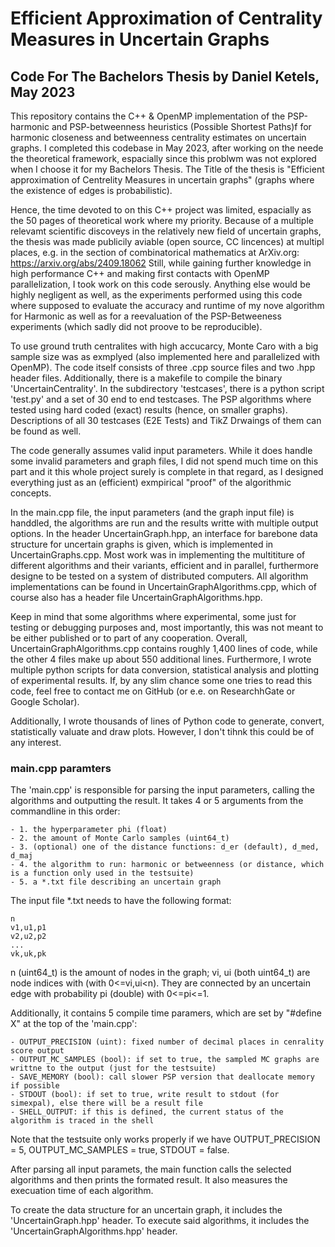 # Efficient Approximation of Centrality Measures in Uncertain Graphs
## Code For The Bachelors Thesis by Daniel Ketels, May 2023

This repository contains the C++ & OpenMP implementation of the PSP-harmonic and PSP-betweenness heuristics (Possible Shortest Paths)f for harmonic closeness and betweenness centrality estimates on uncertain graphs. 
I completed this codebase in May 2023, after working on the neede the theoretical framework, espacially since this problwm was not explored when I choose it for my Bachelors Thesis.
The Title of the thesis is "Efficient approximation of Centrelity Measures in uncertain graphs" (graphs where the existence of edges is probabilistic).

Hence, the time devoted to on this C++ project was limited, espacially as the 50 pages of theoretical work where my priority.
Because of a multiple relevamt scientific discoveys in the relatively new field of uncertain graphs, the thesis was made publicily aviable (open source, CC lincences) at multipl places, e.g. in the section of combinatorical mathematics at ArXiv.org: 
https://arxiv.org/abs/2409.18062 Still, while gaining further knowledge in high performance C++ and making first contacts with OpenMP parallelization, 
I took work on this code serously. Anything else would be highly negligent as well, as the experiments performed using this code where 
supposed to evaluate the accuracy and runtime of my nove algorithm for Harmonic as well as for a reevaluation of the PSP-Betweeness experiments (which sadly did not proove to be reproducible).

To use ground truth centralites with high accucarcy, Monte Caro with a big sample size was as exmplyed (also implemented here and parallelized with OpenMP).
The code itself consists of three .cpp source files and two .hpp header files. Additionally, there is a makefile to compile the binary 'UncertainCentrality'.
In the subdirectory 'testcases', there is a python script 'test.py' and a set of 30 end to end testcases. The PSP algorithms where tested using hard coded (exact) results (hence, on smaller graphs).
Descriptions of all 30 testcases (E2E Tests) and TikZ Drwaings of them can be found as well.

The code generally assumes valid input parameters. While it does handle some invalid parameters and graph files, I did not spend much time on this part and it this whole project surely is complete in that regard, 
as I designed everything just as an (efficient) exmpirical "proof" of the algorithmic concepts.

In the main.cpp file, the input parameters (and the graph input file) is handdled, the algorithms are run and the results writte with multiple output options.
In the header UncertainGraph.hpp, an interface for barebone data structure for uncertain graphs is given, which is implemented in UncertainGraphs.cpp.
Most work was in implementing the multititure of different algorithms and their variants, efficient and in parallel, furthermore designe to be tested on a system of distributed computers.
All algorithm implementations can be found in UncertainGraphAlgorithms.cpp, which of course also has a header file UncertainGraphAlgorithms.hpp.

Keep in mind that some algorithms where experimental, some just for testing or debugging purposes and, most importantly, this was not meant to be either published or to part of any cooperation.
Overall, UncertainGraphAlgorithms.cpp contains roughly 1,400 lines of code, while the other 4 files make up about 550 additional lines. 
Furthermore, I wrote multiple python scripts for data conversion, statistical analysis and plotting of experimental results.
If, by any slim chance some one tries to read this code, feel free to contact me on GitHub (or e.e. on ResearchhGate or Google Scholar).

Additionally, I wrote thousands of lines of Python code to generate, convert, statistically valuate and draw plots. However, I don't tihnk this could be of any interest.

### main.cpp paramters
The 'main.cpp' is responsible for parsing the input parameters, calling the algorithms and outputting the result. It takes 4 or 5 arguments from the commandline in this order:

    - 1. the hyperparameter phi (float)
    - 2. the amount of Monte Carlo samples (uint64_t)
    - 3. (optional) one of the distance functions: d_er (default), d_med, d_maj
    - 4. the algorithm to run: harmonic or betweenness (or distance, which is a function only used in the testsuite)
    - 5. a *.txt file describing an uncertain graph

The input file *.txt needs to have the following format:

    n
    v1,u1,p1
    v2,u2,p2
    ...
    vk,uk,pk

n (uint64_t) is the amount of nodes in the graph; vi, ui (both uint64_t) are node indices with (with 0<=vi,ui<n). They are connected by an uncertain edge with probability pi (double) with 0<=pi<=1.

Additionally, it contains 5 compile time paramers, which are set by "#define X" at the top of the 'main.cpp':

    - OUTPUT_PRECISION (uint): fixed number of decimal places in cenrality score output
    - OUTPUT_MC_SAMPLES (bool): if set to true, the sampled MC graphs are writtne to the output (just for the testsuite)
    - SAVE_MEMORY (bool): call slower PSP version that deallocate memory if possible
    - STDOUT (bool): if set to true, write result to stdout (for simexpal), else there will be a result file
    - SHELL_OUTPUT: if this is defined, the current status of the algorithm is traced in the shell

Note that the testsuite only works properly if we have OUTPUT_PRECISION = 5, OUTPUT_MC_SAMPLES = true, STDOUT = false. 

After parsing all input paramets, the main function calls the selected algorithms and then prints the formated result. It also measures the execuation time of each algorithm. 

To create the data structure for an uncertain graph, it includes the 'UncertainGraph.hpp' header. To execute said algorithms, it includes the 'UncertainGraphAlgorithms.hpp' header.
